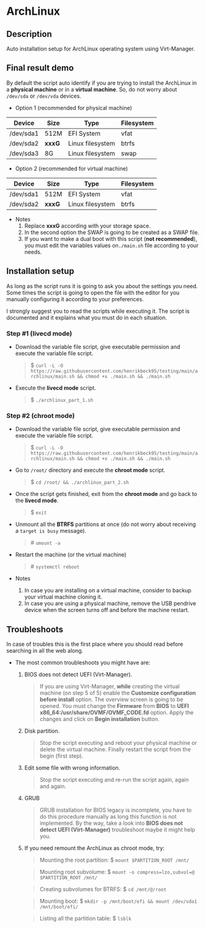 # ArchLinux

## Description

Auto installation setup for ArchLinux operating system using Virt-Manager.

## Final result demo

By default the script auto identify if you are trying to install the ArchLinux in a **physical machine** or in a **virtual machine**. So, do not worry about `/dev/sda` or `/dev/vda` devices.

- Option 1 (recommended for physical machine)

|Device     |Size   	|Type              	|Filesystem
|---        |---    	|---               	|---
|/dev/sda1  |512M		|EFI System			|vfat
|/dev/sda2  |**xxxG**	|Linux filesystem   |btrfs
|/dev/sda3	|8G			|Linux filesystem   |swap

- Option 2 (recommended for virtual machine)

|Device     |Size   	|Type               |Filesystem
|---        |---    	|---                |---
|/dev/sda1  |512M		|EFI System			|vfat
|/dev/sda2  |**xxxG**	|Linux filesystem   |btrfs

- Notes
	1. Replace **xxxG** according with your storage space.
	1. In the second option the SWAP is going to be created as a SWAP file.
	1. If you want to make a dual boot with this script (**not recommended**), you must edit the variables values on`./main.sh` file according to your needs.

## Installation setup

As long as the script runs it is going to ask you about the settings you need. Some times the script is going to open the file with the editor for you manually configuring it according to your preferences.

I strongly suggest you to read the scripts while executing it. The script is documented and it explains what you must do in each situation.

### Step #1 (livecd mode)

- Download the variable file script, give executable permission and execute the variable file script.
	> $ `curl -L -O https://raw.githubusercontent.com/henrikbeck95/testing/main/archlinux/main.sh && chmod +x ./main.sh && ./main.sh`

- Execute the **livecd mode** script.
	> $ `./archlinux_part_1.sh`

### Step #2 (chroot mode)

- Download the variable file script, give executable permission and execute the variable file script.
	> $ `curl -L -O https://raw.githubusercontent.com/henrikbeck95/testing/main/archlinux/main.sh && chmod +x ./main.sh && ./main.sh`

- Go to `/root/` directory and execute the **chroot mode** script.
	> $ `cd /root/ && ./archlinux_part_2.sh`

- Once the script gets finished, exit from the **chroot mode** and go back to the **livecd mode**.
	> $ `exit`

- Unmount all the **BTRFS** partitions at once (do not worry about receiving a `target is busy` message).
    > \# `umount -a`

- Restart the machine (or the virtual machine)
    > \# `systemctl reboot`

- Notes
	1. In case you are installing on a virtual machine, consider to backup your virtual machine cloning it.
	1. In case you are using a physical machine, remove the USB pendrive device when the screen turns off and before the machine restart.

<!--
### Step #3 (drivers)

Be aware to execute this step procedure after reboot the machine. This can be very helpful for detecting problems in case of needing.

At this point you have a totally clean ArchLinux operating system installed on your machine. Otherwise there are still a lot of work to do such as installing drivers, softwares tools and a graphical interface. If you did not remove the files after the setup installation you can reuse them. In the other hand, if you did, you should download them again (unless you decide to make it by yourself).

- Login as **Root** user.
	> $ `sudo su`

- Go to `/root/` directory and execute the script.
	> $ `cd /root/ && ./archlinux_part_3.sh`

### Step #4 (graphical interface)

### Step #5 (software tools)
-->

## Troubleshoots

In case of troubles this is the first place where you should read before searching in all the web along.

- The most common troubleshoots you might have are:
	1. BIOS does not detect UEFI (Virt-Manager).
		> If you are using Virt-Manager, **while** creating the virtual machine (on step 5 of 5) enable the **Customize configuration before install** option. The overview screen is going to be opened. You must change the **Firmware** from **BIOS** to **UEFI x86_64:/usr/share/OVMF/OVMF_CODE.fd** option. Apply the changes and click on **Begin installation** button.

	1. Disk partition.
		> Stop the script executing and reboot your physical machine or delete the virtual machine. Finally restart the script from the begin (first step).

	1. Edit some file with wrong information.
		> Stop the script executing and re-run the script again, again and again.

	1. GRUB
		> GRUB installation for BIOS legacy is incomplete, you have to do this procedure manually as long this function is not implemented. By the way, take a look into **BIOS does not detect UEFI (Virt-Manager)** troubleshoot maybe it might help you.

	1. If you need remount the ArchLinux as chroot mode, try:
		> Mounting the root partition: $ `mount $PARTITION_ROOT /mnt/`
		
		> Mounting root subvolume: $ `mount -o compress=lzo,subvol=@ $PARTITION_ROOT /mnt/`
		
		> Creating subvolumes for BTRFS: $ `cd /mnt/@/root`
		
		> Mounting boot: $ `mkdir -p /mnt/boot/efi && mount /dev/vda1 /mnt/boot/efi/`
		
		> Listing all the partition table: $ `lsblk`
	
	<!--
	1. If the operating system does not boot
		> Open Virtual Machine Manager software.

		> Select a **virtual machine**.

		> Click on **Info** buttom.
		
		> Click on **IDE CDROM 1** buttom.
		
		> Erase all the **source path** text.
		
		> Run the ArchLinux virtual machine.
		
		> Select **ArchLinux GNU/Linux** option on GRUB bootloader screen.
		
		> Login your ArchLinux credentials.
	-->
